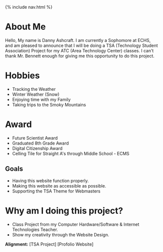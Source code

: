 {% include nav.html %}

# About Me
Hello, My name is Danny Ashcraft. I am currently a Sophomore at ECHS, and am pleased to announce that I will be doing a TSA (Technology Student Association) Project for my ATC (Area Technology Center) classes. 
I can't thank Mr. Bennett enough for giving me this opportunity to do this project. 

# Hobbies
- Tracking the Weather
- Winter Weather (Snow)
- Enjoying time with my Family
- Taking trips to the Smoky Mountains

# Award
- Future Scientist Award
- Graduated 8th Grade Award
- Digital Citizenship Award
- Celling Tile for Straight A's through Middle School - ECMS
  
## Goals
- Having this website function properly.
- Making this website as accessible as possible.
- Supporting the TSA Theme for Webmasters

# Why am I doing this project?
- Class Project from my Computer Hardware/Software & Internet Technologies Teacher.
- Show my creativity through the Website Design.

**Alignment:** [TSA Project] [Profolio Website]
